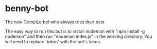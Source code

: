 # benny-bot
The new CompILe bot who always tries their best

The easy way to run this bot is to install nodemon with "npm install -g nodemon" and then run "nodemon index.js" in the working directory.
You will need to replace 'token' with the bot's token.
